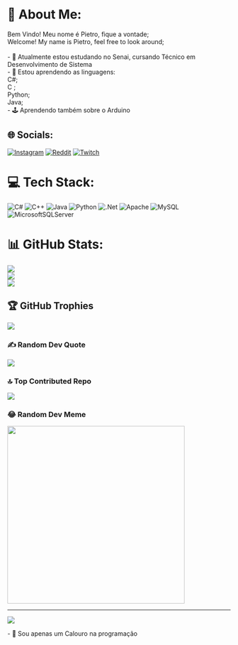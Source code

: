 # 💫 About Me:
Bem Vindo! Meu nome é Pietro, fique a vontade;<br>Welcome! My name is Pietro, feel free to look around;<br><br>- 🥽 Atualmente estou estudando no Senai, cursando Técnico em<br>Desenvolvimento de Sistema<br>- 🤔 Estou aprendendo as linguagens:<br>  C#;<br>  C ;<br>  Python;<br>  Java;<br>- 🕹 Aprendendo também sobre o Arduino


## 🌐 Socials:
[![Instagram](https://img.shields.io/badge/Instagram-%23E4405F.svg?logo=Instagram&logoColor=white)](https://instagram.com/Pietro_Sbardellati) [![Reddit](https://img.shields.io/badge/Reddit-%23FF4500.svg?logo=Reddit&logoColor=white)](https://reddit.com/user/PSbards) [![Twitch](https://img.shields.io/badge/Twitch-%239146FF.svg?logo=Twitch&logoColor=white)](https://twitch.tv/PiSbards) 

# 💻 Tech Stack:
![C#](https://img.shields.io/badge/c%23-%23239120.svg?style=for-the-badge&logo=c-sharp&logoColor=white) ![C++](https://img.shields.io/badge/c++-%2300599C.svg?style=for-the-badge&logo=c%2B%2B&logoColor=white) ![Java](https://img.shields.io/badge/java-%23ED8B00.svg?style=for-the-badge&logo=java&logoColor=white) ![Python](https://img.shields.io/badge/python-3670A0?style=for-the-badge&logo=python&logoColor=ffdd54) ![.Net](https://img.shields.io/badge/.NET-5C2D91?style=for-the-badge&logo=.net&logoColor=white) ![Apache](https://img.shields.io/badge/apache-%23D42029.svg?style=for-the-badge&logo=apache&logoColor=white) ![MySQL](https://img.shields.io/badge/mysql-%2300f.svg?style=for-the-badge&logo=mysql&logoColor=white) ![MicrosoftSQLServer](https://img.shields.io/badge/Microsoft%20SQL%20Sever-CC2927?style=for-the-badge&logo=microsoft%20sql%20server&logoColor=white)
# 📊 GitHub Stats:
![](https://github-readme-stats.vercel.app/api?username=PiSbards&theme=midnight-purple&hide_border=false&include_all_commits=false&count_private=false)<br/>
![](https://github-readme-streak-stats.herokuapp.com/?user=PiSbards&theme=midnight-purple&hide_border=false)<br/>
![](https://github-readme-stats.vercel.app/api/top-langs/?username=PiSbards&theme=midnight-purple&hide_border=false&include_all_commits=false&count_private=false&layout=compact)

## 🏆 GitHub Trophies
![](https://github-profile-trophy.vercel.app/?username=PiSbards&theme=tokyonight&no-frame=false&no-bg=true&margin-w=4)

### ✍️ Random Dev Quote
![](https://quotes-github-readme.vercel.app/api?type=horizontal&theme=tokyonight)

### 🔝 Top Contributed Repo
![](https://github-contributor-stats.vercel.app/api?username=PiSbards&limit=5&theme=tokyonight&combine_all_yearly_contributions=true)

### 😂 Random Dev Meme
<img src='https://randommeme-five.vercel.app/' style="height: 400px;"/>

---
[![](https://visitcount.itsvg.in/api?id=PiSbards&icon=0&color=0)](https://visitcount.itsvg.in)

<!-- Proudly created with GPRM ( https://gprm.itsvg.in ) -->
</div>
- 📘 Sou apenas um Calouro na programação
